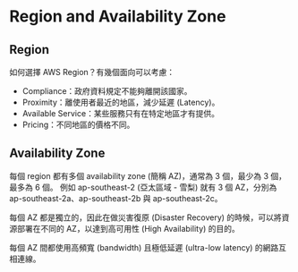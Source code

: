 # Region and Availability Zone

## Region

如何選擇 AWS Region？有幾個面向可以考慮：

- Compliance：政府資料規定不能夠離開該國家。
- Proximity：離使用者最近的地區，減少延遲 (Latency)。
- Available Service：某些服務只有在特定地區才有提供。
- Pricing：不同地區的價格不同。

## Availability Zone

每個 region 都有多個 availability zone (簡稱 AZ)，通常為 3 個，最少為 3 個，最多為 6 個。
例如 ap-southeast-2 (亞太區域 - 雪梨) 就有 3 個 AZ，分別為 ap-southeast-2a、ap-southeast-2b 與 ap-southeast-2c。

每個 AZ 都是獨立的，因此在做災害復原 (Disaster Recovery) 的時候，可以將資源部署在不同的 AZ，以達到高可用性 (High Availability) 的目的。

每個 AZ 間都使用高頻寬 (bandwidth) 且極低延遲 (ultra-low latency) 的網路互相連線。
